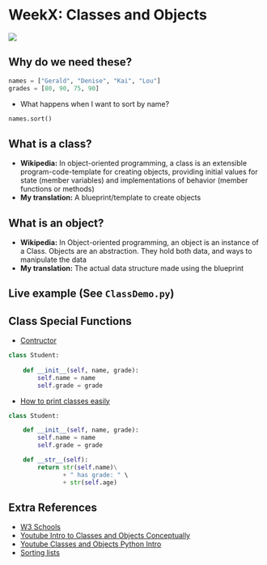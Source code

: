 # WeekX: Classes and Objects
![](https://intellipaat.com/mediaFiles/2019/03/python10.png)

## Why do we need these?
```python
names = ["Gerald", "Denise", "Kai", "Lou"]
grades = [80, 90, 75, 90]

```
- What happens when I want to sort by name?

```python
names.sort()
```

## What is a class?
- **Wikipedia:** In object-oriented programming, a class is an extensible program-code-template for creating objects, providing initial values for state (member variables) and implementations of behavior (member functions or methods)
- **My translation:** A blueprint/template to create objects


## What is an object?
- **Wikipedia:** In Object-oriented programming, an object is an instance of a Class. Objects are an abstraction. They hold both data, and ways to manipulate the data
- **My translation:** The actual data structure made using the blueprint


## Live example (See `ClassDemo.py`)

## Class Special Functions
- [Contructor](https://www.geeksforgeeks.org/constructors-in-python/)
```python
class Student:
	
	def __init__(self, name, grade):
		self.name = name
		self.grade = grade
```

- [How to print classes easily](https://stackoverflow.com/questions/1535327/how-to-print-instances-of-a-class-using-print)
```python
class Student:

	def __init__(self, name, grade):
		self.name = name
		self.grade = grade

	def __str__(self):
		return str(self.name)\
               + " has grade: " \
               + str(self.age)
```


## Extra References
- [W3 Schools](https://www.w3schools.com/python/python_classes.asp)
- [Youtube Intro to Classes and Objects Conceptually](https://www.youtube.com/watch?v=8yjkWGRlUmY)
- [Youtube Classes and Objects Python Intro](https://www.youtube.com/watch?v=wfcWRAxRVBA)
- [Sorting lists](https://www.afternerd.com/blog/python-sort-list/#sort-objects)